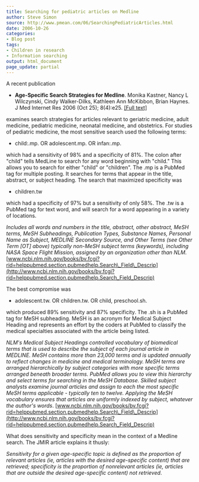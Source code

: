 ```yaml
---
title: Searching for pediatric articles on Medline
author: Steve Simon
source: http://www.pmean.com/06/SearchingPediatricArticles.html
date: 2006-10-26
categories:
- Blog post
tags:
- Children in research
- Information searching
output: html_document
page_update: partial
---
```

A recent publication

-   **Age-Specific Search Strategies for Medline**. Monika Kastner,
    Nancy L Wilczynski, Cindy Walker-Dilks, Kathleen Ann McKibbon, Brian
    Haynes. J Med Internet Res 2006 (Oct 25); 8(4):e25. [\[Full
    text\]](http://www.jmir.org/2006/4/e25/)

examines search strategies for articles relevant to geriatric medicine,
adult medicine, pediatric medicine, neonatal medicine, and obstetrics.
For studies of pediatric medicine, the most sensitive search used the
following terms:

-   child:.mp. OR adolescent.mp. OR infan:.mp.

which had a sensitivity of 98% and a specificity of 81%. The colon after
"child" tells MedLine to search for any word beginning with "child."
This allows you to search for either "child" or "children". The .mp
is a PubMed tag for multiple posting. It searches for terms that appear
in the title, abstract, or subject heading. The search that maximized
specificity was

-   children.tw

which had a specificity of 97% but a sensitivity of only 58%. The .tw is
a PubMed tag for text word, and will search for a word appearing in a
variety of locations.

*Includes all words and numbers in the title, abstract, other abstract,
MeSH terms, MeSH Subheadings, Publication Types, Substance Names,
Personal Name as Subject, MEDLINE Secondary Source, and Other Terms (see
Other Term \[OT\] above) typically non-MeSH subject terms (keywords),
including NASA Space Flight Mission, assigned by an organization other
than NLM.*
[www.ncbi.nlm.nih.gov/books/bv.fcgi?rid=helppubmed.section.pubmedhelp.Search\_Field\_Descrip](http://www.ncbi.nlm.nih.gov/books/bv.fcgi?rid=helppubmed.section.pubmedhelp.Search_Field_Descrip)

The best compromise was

-   adolescent.tw. OR children.tw. OR child, preschool.sh.

which produced 89% sensitivity and 87% specificity. The .sh is a PubMed
tag for MeSH subheading. MeSH is an acronym for Medical Subject Heading
and represents an effort by the coders at PubMed to classify the medical
specialties associated with the article being listed.

*NLM's Medical Subject Headings controlled vocabulary of biomedical
terms that is used to describe the subject of each journal article in
MEDLINE. MeSH contains more than 23,000 terms and is updated annually to
reflect changes in medicine and medical terminology. MeSH terms are
arranged hierarchically by subject categories with more specific terms
arranged beneath broader terms. PubMed allows you to view this hierarchy
and select terms for searching in the MeSH Database. Skilled subject
analysts examine journal articles and assign to each the most specific
MeSH terms applicable - typically ten to twelve. Applying the MeSH
vocabulary ensures that articles are uniformly indexed by subject,
whatever the author's words*.
[www.ncbi.nlm.nih.gov/books/bv.fcgi?rid=helppubmed.section.pubmedhelp.Search\_Field\_Descrip](http://www.ncbi.nlm.nih.gov/books/bv.fcgi?rid=helppubmed.section.pubmedhelp.Search_Field_Descrip)

What does sensitivity and specificity mean in the context of a Medline
search. The JMIR article explains it thusly:

*Sensitivity for a given age-specific topic is defined as the proportion
of relevant articles (ie, articles with the desired age-specific
content) that are retrieved; specificity is the proportion of
nonrelevant articles (ie, articles that are outside the desired
age-specific content) not retrieved*.

